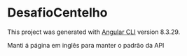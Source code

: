 # DesafioCentelho

This project was generated with [Angular CLI](https://github.com/angular/angular-cli) version 8.3.29.


Manti á página em inglês para manter o padrão da API
